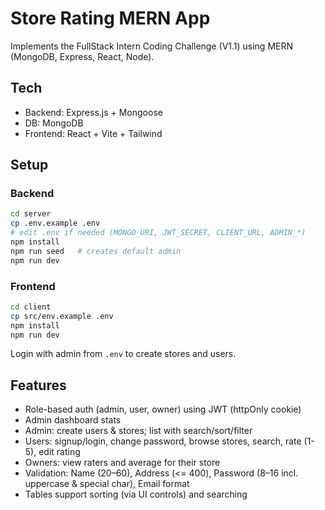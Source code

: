 # Store Rating MERN App

Implements the FullStack Intern Coding Challenge (V1.1) using MERN (MongoDB, Express, React, Node).

## Tech
- Backend: Express.js + Mongoose
- DB: MongoDB
- Frontend: React + Vite + Tailwind

## Setup

### Backend
```bash
cd server
cp .env.example .env
# edit .env if needed (MONGO_URI, JWT_SECRET, CLIENT_URL, ADMIN_*)
npm install
npm run seed   # creates default admin
npm run dev
```

### Frontend
```bash
cd client
cp src/env.example .env
npm install
npm run dev
```

Login with admin from `.env` to create stores and users.

## Features
- Role-based auth (admin, user, owner) using JWT (httpOnly cookie)
- Admin dashboard stats
- Admin: create users & stores; list with search/sort/filter
- Users: signup/login, change password, browse stores, search, rate (1-5), edit rating
- Owners: view raters and average for their store
- Validation: Name (20–60), Address (<= 400), Password (8–16 incl. uppercase & special char), Email format
- Tables support sorting (via UI controls) and searching
```